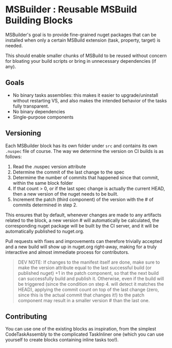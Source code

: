 MSBuilder : Reusable MSBuild Building Blocks
===

MSBuilder's goal is to provide fine-grained nuget packages that can be installed when only a certain 
MSBuild extension (task, property, target) is needed. 

This should enable smaller chunks of MSBuild to be reused without concern for bloating your build 
scripts or bring in unnecessary dependencies (if any). 

## Goals

 - No binary tasks assemblies: this makes it easier to upgrade/uninstall without restarting VS, and
   also makes the intended behavior of the tasks fully transparent.
 - No binary dependencies
 - Single-purpose components


## Versioning

Each MSBuilder block has its own folder under `src` and contains its own `.nuspec` file of course. 
The way we determine the version on CI builds is as follows:

1. Read the .nuspec version attribute
2. Determine the commit of the last change to the spec
3. Determime the number of commits that happened since that commit, within the same block folder
4. If that count > 0, or if the last spec change is actually the current HEAD, then a new version
   of the nuget needs to be built.
5. Increment the patch (third component) of the version with the # of commits determined in step 2.

This ensures that by default, whenever changes are made to any artifacts related to the block, a 
new version # will automatically be calculated, the corresponding nuget package will be built by 
the CI server, and it will be automatically published to nuget.org. 

Pull requests with fixes and improvements can therefore trivially accepted and a new build will 
show up in nuget.org right-away, making for a truly interactive and almost immediate process for 
contributors. 

> DEV NOTE: If changes to the manifest itself are done, make sure to make the version attribute equal
> to the last successful build (or published nuget) +1 in the patch component, so that the next 
> build can successfully build and publish it. 
> Otherwise, even if the build will be triggered (since the condition on step 4. will detect
> it matches the HEAD), applying the commit count on top of the last change (zero, since this is 
> the actual commit that changes it!) to the patch component may result in a smaller version # than
> the last one.


## Contributing

You can use one of the existing blocks as inspiration, from the simplest CodeTaskAssembly to the 
complicated TaskInliner one (which you can use yourself to create blocks containing inline tasks too!).